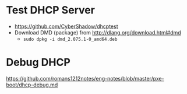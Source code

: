 # Test DHCP Server
* https://github.com/CyberShadow/dhcptest
* Download DMD (package) from http://dlang.org/download.html#dmd
  * ```sudo dpkg -i dmd_2.075.1-0_amd64.deb```

# Debug DHCP
https://github.com/romans1212notes/eng-notes/blob/master/pxe-boot/dhcp-debug.md
